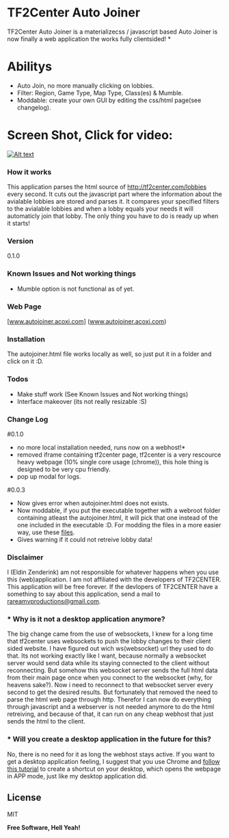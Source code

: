 # TF2Center Auto Joiner

TF2Center Auto Joiner is a materializecss / javascript based Auto Joiner is now finally a web application the works fully clientsided! *

# Abilitys

  - Auto Join, no more manually clicking on lobbies.
  - Filter: Region, Game Type, Map Type, Class(es) & Mumble.
  - Moddable: create your own GUI by editing the css/html page(see changelog).

# Screen Shot, Click for video:

[![Alt text](http://s15.postimg.org/ernahbpgr/5018a8f46d51bbf898332b429ab657512.png)](http://youtu.be/CBINnDFR6JU)


### How it works

This application parses the html source of http://tf2center.com/lobbies every second. It cuts out the javascript part where the information about the avialable lobbies are stored and parses it. It compares your specified filters to the avialable lobbies and when a lobby equals your needs it will automaticly join that lobby. The only thing you have to do is ready up when it starts!

### Version
0.1.0

### Known Issues and Not working things

- Mumble option is not functional as of yet.

### Web Page

[www.autojoiner.acoxi.com] (www.autojoiner.acoxi.com)

### Installation

The autojoiner.html file works locally as well, so just put it in a folder and click on it :D.

### Todos

 - Make stuff work (See Known Issues and Not working things)
 - Interface makeover (its not really resizable :S)

### Change Log

#0.1.0
- no more local installation needed, runs now on a webhost!*
- removed iframe containing tf2center page, tf2center is a very rescource heavy webpage (10% single core usage (chrome)), this hole thing is designed to be very cpu friendly.
- pop up modal for logs.


#0.0.3
- Now gives error when autojoiner.html does not exists.
- Now moddable, if you put the executable together with a webroot folder containing atleast the autojoiner.html, it will pick that one instead of the one included in the executable :D. For modding the files in a more easier way, use these [files](https://github.com/EldinZenderink/TF2CAutoJoiner/tree/master/TF2C%20Auto%20Joiner/TF2C%20Auto%20Joiner/bin/Debug/Auto%20Joiner%20Web%20Page%20files%20seperated).
- Gives warning if it could not retreive lobby data!

### Disclaimer
I (Eldin Zenderink) am not responsible for whatever happens when you use this (web)application. I am not affiliated with the developers of TF2CENTER. This application will be free forever. If the devlopers of TF2CENTER have a something to say about this application, send a mail to rareamvproductions@gmail.com. 

### * Why is it not a desktop application anymore?

The big change came from the use of websockets, I knew for a long time that tf2center uses websockets to push the lobby changes to their client sided website. I have figured out wich ws(websocket) url they used to do that. Its not working exactly like I want, because normally a websocket server would send data while its staying connected to the client without reconnecting. But somehow this websocket server sends the full html data from their main page once when you connect to the websocket (why, for heavens sake?). Now i need to reconnect to that websocket server every second to get the desired results. But fortunately that removed the need to parse the html web page through http. Therefor I can now do everything through javascript and a webserver is not needed anymore to do the html retreiving, and because of that, it can run on any cheap webhost that just sends the html to the client.

### * Will you create a desktop application in the future for this?

No, there is no need for it as long the webhost stays active. If you want to get a desktop application feeling, I suggest that you use Chrome and [follow this tutorial](http://www.howtogeek.com/141431/how-to-turn-web-apps-into-first-class-desktop-citizens/) to create a shortcut on your desktop, which opens the webpage in APP mode, just like my desktop application did. 

License
----

MIT

**Free Software, Hell Yeah!**


